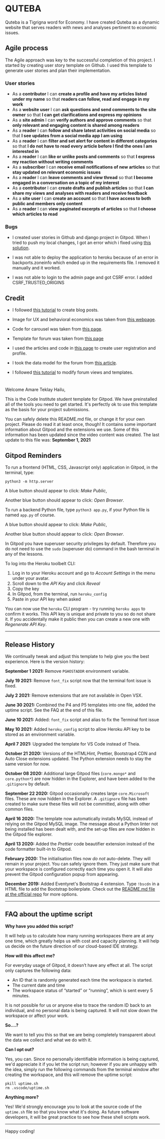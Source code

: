 # QUTEBA
Quteba is a Tigrigna word for Economy. I have created Quteba as a dynamic website that serves readers with news and analyses pertinent to economic issues. 


## Agile process
The Agile approach was key to the successful completion of this project. I started by creating user story template on Github. I used this template to generate user stories and plan their implementation. 
### User stories

- As a **contributor** I can **create a profile and have my articles listed under my name** so that **readers can follow, read and engage in my work**
- As a **website user** I can **ask questions and send comments to the site owner** so that **I can get clarifications and express my opinions**
- As a **site admin** I can **verify authors and approve comments** so that **only relevant and engaging content is shared among readers**
- As a **reader** I can **follow and share latest activities on social media** so that **I see updates from a social media app I am using**
- As a **reader** I can **filter and set alert for content in different categories** so that **I do not have to read every article before I find the ones I am interested in**
- As a **reader** I can **like or unlike posts and comments** so that **I express my reaction without writing comments**
- As a **subscriber** I can **receive email notifications of new articles** so that **stay updated on relevant economic issues**
- As a **reader** I can **leave comments and view thread** so that **I become engaged in a conversation on a topic of my interest**
- As a **contributor** I can **create drafts and publish articles** so that **I can share my views and analyses with readers and receive feedback**
- As a **site user** I can **create an account** so that **I have access to both public and members only content**
- As a **reader** I can **view paginated excerpts of articles** so that **I choose which articles to read**


### Bugs
- I created user stories in Github and django project in Gitpod. When I tried to push my local changes, I got an error which i fixed using [this solution](https://docs.github.com/en/get-started/using-git/dealing-with-non-fast-forward-errors).

- I was not able to deploy the application to heroku because of an error in backports.zoneinfo which ended up in the requirements file. I removed it manually and it worked. 
- I was not able to login to the admin page and got CSRF error. I added CSRF_TRUSTED_ORIGINS


## Credit
- I followed [this tutorial](https://replit.com/talk/learn/DjangoPython-and-HTML-Coding-Campus-Tutorial-1-Create-a-Blog-with-Django/142238?order=new) to create blog posts.

- Image for UX and behavioral economics was taken from [this webpage](https://startupsmagazine.co.uk/article-behavioural-economics-tips-ux-design).

- Code for carousel was taken from [this page](https://getbootstrap.com/docs/5.0/components/carousel/).

- Template for forum was taken from [this page](https://www.bootdey.com/snippets/view/bs5-forum-list)
- I used the articles and code in [this page](https://www.devhandbook.com/django/user-registration/) to create user registration and profile.

- I took the data model for the forum from [this article](https://vertabelo.com/blog/database-model-for-an-online-discussion-forum-part-1/).
- I followed [this tutorial](https://focusustech.com/blog/create-a-comment-and-reply-system-in-django) to modify forum views and templates.
#
#



Welcome Amare Teklay Hailu,

This is the Code Institute student template for Gitpod. We have preinstalled all of the tools you need to get started. It's perfectly ok to use this template as the basis for your project submissions.

You can safely delete this README.md file, or change it for your own project. Please do read it at least once, though! It contains some important information about Gitpod and the extensions we use. Some of this information has been updated since the video content was created. The last update to this file was: **September 1, 2021**

## Gitpod Reminders

To run a frontend (HTML, CSS, Javascript only) application in Gitpod, in the terminal, type:

`python3 -m http.server`

A blue button should appear to click: _Make Public_,

Another blue button should appear to click: _Open Browser_.

To run a backend Python file, type `python3 app.py`, if your Python file is named `app.py` of course.

A blue button should appear to click: _Make Public_,

Another blue button should appear to click: _Open Browser_.

In Gitpod you have superuser security privileges by default. Therefore you do not need to use the `sudo` (superuser do) command in the bash terminal in any of the lessons.

To log into the Heroku toolbelt CLI:

1. Log in to your Heroku account and go to *Account Settings* in the menu under your avatar.
2. Scroll down to the *API Key* and click *Reveal*
3. Copy the key
4. In Gitpod, from the terminal, run `heroku_config`
5. Paste in your API key when asked

You can now use the `heroku` CLI program - try running `heroku apps` to confirm it works. This API key is unique and private to you so do not share it. If you accidentally make it public then you can create a new one with _Regenerate API Key_.

------

## Release History

We continually tweak and adjust this template to help give you the best experience. Here is the version history:

**September 1 2021:** Remove `PGHOSTADDR` environment variable.

**July 19 2021:** Remove `font_fix` script now that the terminal font issue is fixed.

**July 2 2021:** Remove extensions that are not available in Open VSX.

**June 30 2021:** Combined the P4 and P5 templates into one file, added the uptime script. See the FAQ at the end of this file.

**June 10 2021:** Added: `font_fix` script and alias to fix the Terminal font issue

**May 10 2021:** Added `heroku_config` script to allow Heroku API key to be stored as an environment variable.

**April 7 2021:** Upgraded the template for VS Code instead of Theia.

**October 21 2020:** Versions of the HTMLHint, Prettier, Bootstrap4 CDN and Auto Close extensions updated. The Python extension needs to stay the same version for now.

**October 08 2020:** Additional large Gitpod files (`core.mongo*` and `core.python*`) are now hidden in the Explorer, and have been added to the `.gitignore` by default.

**September 22 2020:** Gitpod occasionally creates large `core.Microsoft` files. These are now hidden in the Explorer. A `.gitignore` file has been created to make sure these files will not be committed, along with other common files.

**April 16 2020:** The template now automatically installs MySQL instead of relying on the Gitpod MySQL image. The message about a Python linter not being installed has been dealt with, and the set-up files are now hidden in the Gitpod file explorer.

**April 13 2020:** Added the _Prettier_ code beautifier extension instead of the code formatter built-in to Gitpod.

**February 2020:** The initialisation files now _do not_ auto-delete. They will remain in your project. You can safely ignore them. They just make sure that your workspace is configured correctly each time you open it. It will also prevent the Gitpod configuration popup from appearing.

**December 2019:** Added Eventyret's Bootstrap 4 extension. Type `!bscdn` in a HTML file to add the Bootstrap boilerplate. Check out the <a href="https://github.com/Eventyret/vscode-bcdn" target="_blank">README.md file at the official repo</a> for more options.

------

## FAQ about the uptime script

**Why have you added this script?**

It will help us to calculate how many running workspaces there are at any one time, which greatly helps us with cost and capacity planning. It will help us decide on the future direction of our cloud-based IDE strategy.

**How will this affect me?**

For everyday usage of Gitpod, it doesn’t have any effect at all. The script only captures the following data:

- An ID that is randomly generated each time the workspace is started.
- The current date and time
- The workspace status of “started” or “running”, which is sent every 5 minutes.

It is not possible for us or anyone else to trace the random ID back to an individual, and no personal data is being captured. It will not slow down the workspace or affect your work.

**So….?**

We want to tell you this so that we are being completely transparent about the data we collect and what we do with it.

**Can I opt out?**

Yes, you can. Since no personally identifiable information is being captured, we'd appreciate it if you let the script run; however if you are unhappy with the idea, simply run the following commands from the terminal window after creating the workspace, and this will remove the uptime script:

```
pkill uptime.sh
rm .vscode/uptime.sh
```

**Anything more?**

Yes! We'd strongly encourage you to look at the source code of the `uptime.sh` file so that you know what it's doing. As future software developers, it will be great practice to see how these shell scripts work.

---

Happy coding!
